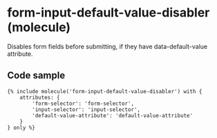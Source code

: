 # form-input-default-value-disabler (molecule)

Disables form fields before submitting, if they have data-default-value attribute.

## Code sample

```
{% include molecule('form-input-default-value-disabler') with {
    attributes: {
        'form-selector': 'form-selector',
        'input-selector': 'input-selector',
        'default-value-attribute': 'default-value-attribute'
    }
} only %}
```
